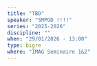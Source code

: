 ```yaml
---
title: "TBD"
speaker: "SMPGD !!!!"
series: "2025-2026"
discipline: ""
when: "29/01/2026 - 13:00"
type: bigre
where: "IMAG Seminaire 1&2"
---
```

